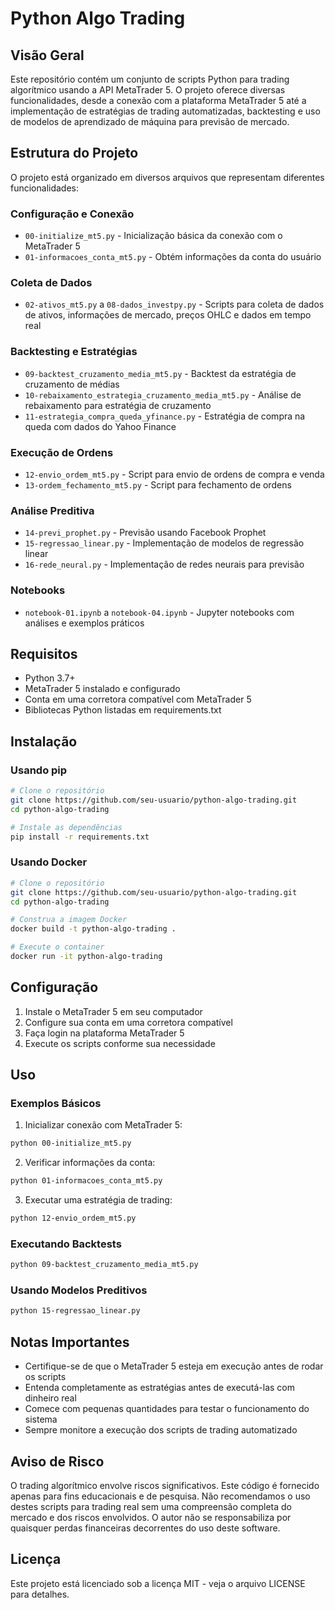 # Python Algo Trading

## Visão Geral
Este repositório contém um conjunto de scripts Python para trading algorítmico usando a API MetaTrader 5. O projeto oferece diversas funcionalidades, desde a conexão com a plataforma MetaTrader 5 até a implementação de estratégias de trading automatizadas, backtesting e uso de modelos de aprendizado de máquina para previsão de mercado.

## Estrutura do Projeto
O projeto está organizado em diversos arquivos que representam diferentes funcionalidades:

### Configuração e Conexão
- `00-initialize_mt5.py` - Inicialização básica da conexão com o MetaTrader 5
- `01-informacoes_conta_mt5.py` - Obtém informações da conta do usuário

### Coleta de Dados
- `02-ativos_mt5.py` a `08-dados_investpy.py` - Scripts para coleta de dados de ativos, informações de mercado, preços OHLC e dados em tempo real

### Backtesting e Estratégias
- `09-backtest_cruzamento_media_mt5.py` - Backtest da estratégia de cruzamento de médias
- `10-rebaixamento_estrategia_cruzamento_media_mt5.py` - Análise de rebaixamento para estratégia de cruzamento
- `11-estrategia_compra_queda_yfinance.py` - Estratégia de compra na queda com dados do Yahoo Finance

### Execução de Ordens
- `12-envio_ordem_mt5.py` - Script para envio de ordens de compra e venda
- `13-ordem_fechamento_mt5.py` - Script para fechamento de ordens

### Análise Preditiva
- `14-previ_prophet.py` - Previsão usando Facebook Prophet
- `15-regressao_linear.py` - Implementação de modelos de regressão linear
- `16-rede_neural.py` - Implementação de redes neurais para previsão

### Notebooks
- `notebook-01.ipynb` a `notebook-04.ipynb` - Jupyter notebooks com análises e exemplos práticos

## Requisitos
- Python 3.7+
- MetaTrader 5 instalado e configurado
- Conta em uma corretora compatível com MetaTrader 5
- Bibliotecas Python listadas em requirements.txt

## Instalação

### Usando pip
```bash
# Clone o repositório
git clone https://github.com/seu-usuario/python-algo-trading.git
cd python-algo-trading

# Instale as dependências
pip install -r requirements.txt
```

### Usando Docker
```bash
# Clone o repositório
git clone https://github.com/seu-usuario/python-algo-trading.git
cd python-algo-trading

# Construa a imagem Docker
docker build -t python-algo-trading .

# Execute o container
docker run -it python-algo-trading
```

## Configuração

1. Instale o MetaTrader 5 em seu computador
2. Configure sua conta em uma corretora compatível
3. Faça login na plataforma MetaTrader 5
4. Execute os scripts conforme sua necessidade

## Uso

### Exemplos Básicos

1. Inicializar conexão com MetaTrader 5:
```bash
python 00-initialize_mt5.py
```

2. Verificar informações da conta:
```bash
python 01-informacoes_conta_mt5.py
```

3. Executar uma estratégia de trading:
```bash
python 12-envio_ordem_mt5.py
```

### Executando Backtests

```bash
python 09-backtest_cruzamento_media_mt5.py
```

### Usando Modelos Preditivos

```bash
python 15-regressao_linear.py
```

## Notas Importantes

- Certifique-se de que o MetaTrader 5 esteja em execução antes de rodar os scripts
- Entenda completamente as estratégias antes de executá-las com dinheiro real
- Comece com pequenas quantidades para testar o funcionamento do sistema
- Sempre monitore a execução dos scripts de trading automatizado

## Aviso de Risco

O trading algorítmico envolve riscos significativos. Este código é fornecido apenas para fins educacionais e de pesquisa. Não recomendamos o uso destes scripts para trading real sem uma compreensão completa do mercado e dos riscos envolvidos. O autor não se responsabiliza por quaisquer perdas financeiras decorrentes do uso deste software.

## Licença
Este projeto está licenciado sob a licença MIT - veja o arquivo LICENSE para detalhes.
